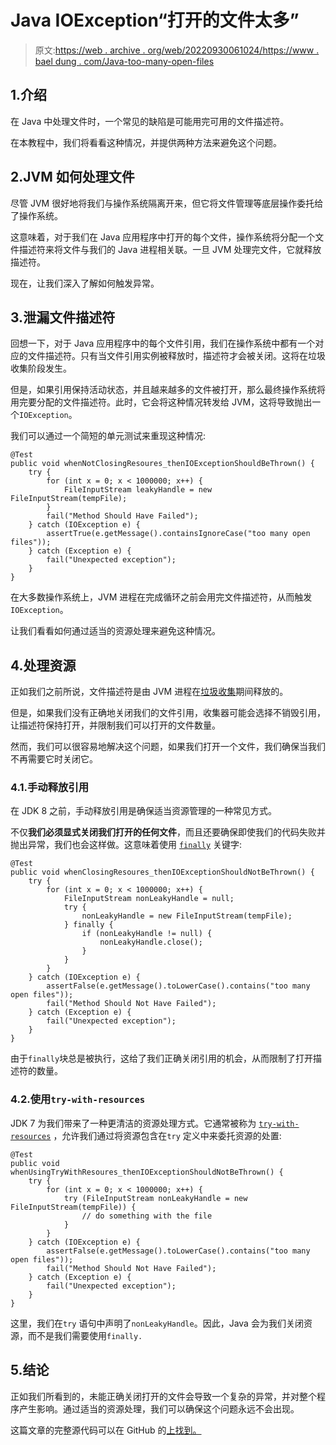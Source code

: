 # Java IOException“打开的文件太多”

> 原文:[https://web . archive . org/web/20220930061024/https://www . bael dung . com/Java-too-many-open-files](https://web.archive.org/web/20220930061024/https://www.baeldung.com/java-too-many-open-files)

## 1.介绍

在 Java 中处理文件时，一个常见的缺陷是可能用完可用的文件描述符。

在本教程中，我们将看看这种情况，并提供两种方法来避免这个问题。

## 2.JVM 如何处理文件

尽管 JVM 很好地将我们与操作系统隔离开来，但它将文件管理等底层操作委托给了操作系统。

这意味着，对于我们在 Java 应用程序中打开的每个文件，操作系统将分配一个文件描述符来将文件与我们的 Java 进程相关联。一旦 JVM 处理完文件，它就释放描述符。

现在，让我们深入了解如何触发异常。

## 3.泄漏文件描述符

回想一下，对于 Java 应用程序中的每个文件引用，我们在操作系统中都有一个对应的文件描述符。只有当文件引用实例被释放时，描述符才会被关闭。这将在垃圾收集阶段发生。

但是，如果引用保持活动状态，并且越来越多的文件被打开，那么最终操作系统将用完要分配的文件描述符。此时，它会将这种情况转发给 JVM，这将导致抛出一个`IOException`。

我们可以通过一个简短的单元测试来重现这种情况:

```
@Test
public void whenNotClosingResoures_thenIOExceptionShouldBeThrown() {
    try {
        for (int x = 0; x < 1000000; x++) {
            FileInputStream leakyHandle = new FileInputStream(tempFile);
        }
        fail("Method Should Have Failed");
    } catch (IOException e) {
        assertTrue(e.getMessage().containsIgnoreCase("too many open files"));
    } catch (Exception e) {
        fail("Unexpected exception");
    }
} 
```

在大多数操作系统上，JVM 进程在完成循环之前会用完文件描述符，从而触发`IOException`。

让我们看看如何通过适当的资源处理来避免这种情况。

## 4.处理资源

正如我们之前所说，文件描述符是由 JVM 进程在[垃圾收集](/web/20221013193919/https://www.baeldung.com/jvm-garbage-collectors)期间释放的。

但是，如果我们没有正确地关闭我们的文件引用，收集器可能会选择不销毁引用，让描述符保持打开，并限制我们可以打开的文件数量。

然而，我们可以很容易地解决这个问题，如果我们打开一个文件，我们确保当我们不再需要它时关闭它。

### 4.1.手动释放引用

在 JDK 8 之前，手动释放引用是确保适当资源管理的一种常见方式。

不仅**我们必须显式关闭我们打开的任何文件**，而且还要确保即使我们的代码失败并抛出异常，我们也会这样做。这意味着使用 [`finally`](/web/20221013193919/https://www.baeldung.com/java-finally-keyword) 关键字:

```
@Test
public void whenClosingResoures_thenIOExceptionShouldNotBeThrown() {
    try {
        for (int x = 0; x < 1000000; x++) {
            FileInputStream nonLeakyHandle = null;
            try {
                nonLeakyHandle = new FileInputStream(tempFile);
            } finally {
                if (nonLeakyHandle != null) {
                    nonLeakyHandle.close();
                }
            }
        }
    } catch (IOException e) {
        assertFalse(e.getMessage().toLowerCase().contains("too many open files"));
        fail("Method Should Not Have Failed");
    } catch (Exception e) {
        fail("Unexpected exception");
    }
} 
```

由于`finally`块总是被执行，这给了我们正确关闭引用的机会，从而限制了打开描述符的数量。

### 4.2.使用`try-with-resources`

JDK 7 为我们带来了一种更清洁的资源处理方式。它通常被称为 [`try-with-resources`](/web/20221013193919/https://www.baeldung.com/java-try-with-resources) ，允许我们通过将资源包含在`try` 定义中来委托资源的处置:

```
@Test
public void whenUsingTryWithResoures_thenIOExceptionShouldNotBeThrown() {
    try {
        for (int x = 0; x < 1000000; x++) {
            try (FileInputStream nonLeakyHandle = new FileInputStream(tempFile)) {
                // do something with the file
            }
        }
    } catch (IOException e) {
        assertFalse(e.getMessage().toLowerCase().contains("too many open files"));
        fail("Method Should Not Have Failed");
    } catch (Exception e) {
        fail("Unexpected exception");
    }
}
```

这里，我们在`try` 语句中声明了`nonLeakyHandle`。因此，Java 会为我们关闭资源，而不是我们需要使用`finally.`

## 5.结论

正如我们所看到的，未能正确关闭打开的文件会导致一个复杂的异常，并对整个程序产生影响。通过适当的资源处理，我们可以确保这个问题永远不会出现。

这篇文章的完整源代码可以在 GitHub 的[上找到。](https://web.archive.org/web/20221013193919/https://github.com/eugenp/tutorials/tree/master/core-java-modules/core-java-exceptions-2)